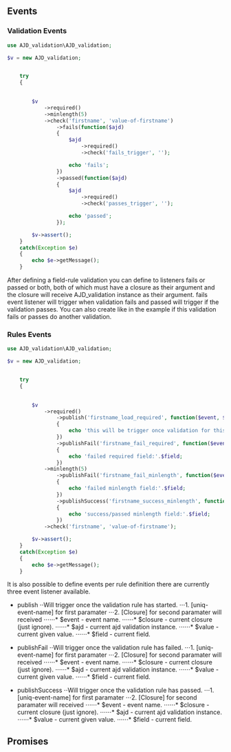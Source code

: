 ## Events

### Validation Events
```php
use AJD_validation\AJD_validation;

$v = new AJD_validation;


	try 
	{
		

		$v
			->required()
			->minlength(5)
			->check('firstname', 'value-of-firstname')
				->fails(function($ajd)
				{
					$ajd 
						->required()
						->check('fails_trigger', '');

					echo 'fails';
				})
				->passed(function($ajd)
				{
					$ajd 
						->required()
						->check('passes_trigger', '');

					echo 'passed';
				});

		$v->assert();
	}
	catch(Exception $e)
	{
		echo $e->getMessage();
	}

```

After defining a field-rule validation you can define to listeners fails or passed or both, both of which must have a closure as their argument and the closure will receive AJD_validation instance as their argument. fails event listener will trigger when validation fails and passed will trigger if the validation passes. You can also create like in the example if this validation fails or passes do another validation. 

### Rules Events
```php
use AJD_validation\AJD_validation;

$v = new AJD_validation;


	try 
	{
		

		$v
			->required()
				->publish('firstname_load_required', function($event, $closure, $ajd, $value = null, $field = null)
				{
					echo 'this will be trigger once validation for this rule has started.  required field:'.$field;
				})
				->publishFail('firstname_fail_required', function($event, $closure, $ajd, $value = null, $field = null)
				{
					echo 'failed required field:'.$field;
				})
			->minlength(5)
				->publishFail('firstname_fail_minlength', function($event, $closure, $ajd, $value = null, $field = null)
				{
					echo 'failed minlength field:'.$field;
				})
				->publishSuccess('firstname_success_minlength', function($event, $closure, $ajd, $value = null, $field = null)
				{
					echo 'success/passed minlength field:'.$field;
				})
			->check('firstname', 'value-of-firstname');

		$v->assert();
	}
	catch(Exception $e)
	{
		echo $e->getMessage();
	}

```
It is also possible to define events per rule definition there are currently three event listener available.

* publish
⋅⋅Will trigger once the validation rule has started.
⋅⋅⋅1. [uniq-event-name] for first paramater
⋅⋅⋅2. [Closure] for second paramater will received 
⋅⋅⋅⋅⋅⋅* $event - event name.
⋅⋅⋅⋅⋅⋅* $closure - current closure (just ignore).
⋅⋅⋅⋅⋅⋅* $ajd - current ajd validation instance.
⋅⋅⋅⋅⋅⋅* $value - current given value.
⋅⋅⋅⋅⋅⋅* $field - current field.

* publishFail
⋅⋅Will trigger once the validation rule has failed.
⋅⋅⋅1. [uniq-event-name] for first paramater
⋅⋅⋅2. [Closure] for second paramater will received 
⋅⋅⋅⋅⋅⋅* $event - event name.
⋅⋅⋅⋅⋅⋅* $closure - current closure (just ignore).
⋅⋅⋅⋅⋅⋅* $ajd - current ajd validation instance.
⋅⋅⋅⋅⋅⋅* $value - current given value.
⋅⋅⋅⋅⋅⋅* $field - current field.

* publishSuccess
⋅⋅Will trigger once the validation rule has passed.
⋅⋅⋅1. [uniq-event-name] for first paramater
⋅⋅⋅2. [Closure] for second paramater will received 
⋅⋅⋅⋅⋅⋅* $event - event name.
⋅⋅⋅⋅⋅⋅* $closure - current closure (just ignore).
⋅⋅⋅⋅⋅⋅* $ajd - current ajd validation instance.
⋅⋅⋅⋅⋅⋅* $value - current given value.
⋅⋅⋅⋅⋅⋅* $field - current field.

## Promises